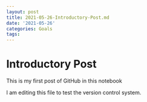 ```yaml
---
layout: post
title: 2021-05-26-Introductory-Post.md
date: '2021-05-26'
categories: Goals
tags: 
---
```


# Introductory Post
This is my first post of GitHub in this notebook

I am editing this file to test the version control system.
